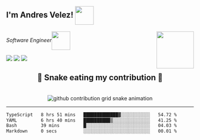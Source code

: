 <h2>I'm Andres Velez! <img src="https://media.giphy.com/media/12oufCB0MyZ1Go/giphy.gif" width="50" align='center'></h2>
<img align='right' src="https://media.giphy.com/media/6BHbKbBorP68tvJQlY/giphy.gif" width="100"></img>
<p><em>Software Engineer<img src="https://media.giphy.com/media/WUlplcMpOCEmTGBtBW/giphy.gif" width="50" align='center'> 
</em></p>


<a href="https://www.linkedin.com/in/andres-velez-su/" target="_blank"><img src="https://img.shields.io/badge/-LinkedIn-%230077B5?style=for-the-badge&logo=linkedin&logoColor=white" target="_blank"></a>
<a href = "mailto:advelezs@gmail.com"><img src="https://img.shields.io/badge/-Gmail-%23333?style=for-the-badge&logo=gmail&logoColor=white" target="_blank"></a>
<a href="https://andresvelez.co/" target="_blank"><img src="https://img.shields.io/badge/-WEB-d74e09?style=for-the-badge" target="_blank"></a>

<div align="center">
  <h2>🐍 Snake eating my contribution 🐍</h2>
  <br>
<picture>
  <source media="(prefers-color-scheme: dark)" srcset="https://raw.githubusercontent.com/platane/platane/output/github-contribution-grid-snake-dark.svg">
  <source media="(prefers-color-scheme: light)" srcset="https://raw.githubusercontent.com/platane/platane/output/github-contribution-grid-snake.svg">
  <img alt="github contribution grid snake animation" src="https://raw.githubusercontent.com/platane/platane/output/github-contribution-   grid-snake.svg">
  </picture>
</div>

---
<!--START_SECTION:waka-->

```txt
TypeScript   8 hrs 51 mins   █████████████▓░░░░░░░░░░░   54.72 %
YAML         6 hrs 40 mins   ██████████▒░░░░░░░░░░░░░░   41.25 %
Bash         39 mins         █░░░░░░░░░░░░░░░░░░░░░░░░   04.03 %
Markdown     0 secs          ░░░░░░░░░░░░░░░░░░░░░░░░░   00.01 %
```

<!--END_SECTION:waka-->
